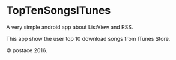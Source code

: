 # TopTenSongsITunes
A very simple android app about ListView and RSS. 

This app show the user top 10 download songs from ITunes Store.

© postace 2016.


